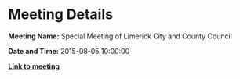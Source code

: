 # Meeting Details

**Meeting Name:** Special Meeting of Limerick City and County Council

**Date and Time:** 2015-08-05 10:00:00

**<a href="https://www.limerick.ie/council/whats-on/special-meeting-limerick-city-and-county-council-16" target="_blank">Link to meeting</a>**
